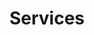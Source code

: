 ---
layout: services
title: Services
description: Let us work on your projects.
background: "/img/bg-service.jpg"
---